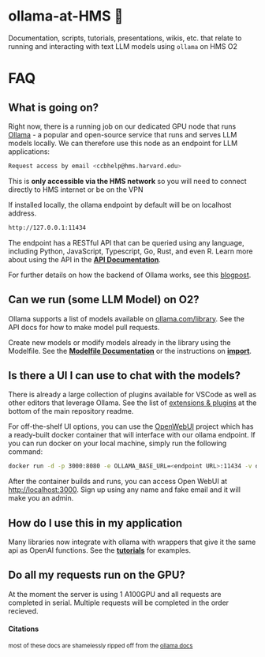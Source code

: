 # ollama-at-HMS :llama:
Documentation, scripts, tutorials, presentations, wikis, etc. that relate to running and interacting with text LLM models using `ollama` on HMS O2


# FAQ


## What is going on?

Right now, there is a running job on our dedicated GPU node that runs [Ollama](https://github.com/ollama/ollama) - a popular and open-source service that runs and serves LLM models locally. We can therefore use this node as an endpoint for LLM applications:

```bash
Request access by email <ccbhelp@hms.harvard.edu>
```
This is **only accessible via the HMS network** so you will need to connect directly to HMS internet or be on the VPN

If  installed locally, the ollama endpoint by default will be on localhost address. 
```bash
http://127.0.0.1:11434
```

The endpoint has a RESTful API that can be queried using any language, including Python, JavaScript, Typescript, Go, Rust, and even R. Learn more about using the API in the **[API Documentation](./api.md)**.

For further details on how the backend of Ollama works, see this [blogpost](https://eli.thegreenplace.net/2024/the-life-of-an-ollama-prompt/).

## Can we run (some LLM Model) on O2?

Ollama supports a list of models available on [ollama.com/library](https://ollama.com/library 'ollama model library'). See the API docs for how to make model pull requests.

Create new models or modify models already in the library using the Modelfile. See the **[Modelfile Documentation](./modelfile.md)** or the instructions on **[import](./import.md)**.

## Is there a UI I can use to chat with the models?

There is already a large collection of plugins available for VSCode as well as other editors that leverage Ollama. See the list of [extensions & plugins](https://github.com/jmorganca/ollama#extensions--plugins) at the bottom of the main repository readme.

For off-the-shelf UI options, you can use the [OpenWebUI](https://github.com/open-webui/open-webui) project which has a ready-built docker container that will interface with our ollama endpoint. If you can run docker on your local machine, simply run the following command:
  ```bash
  docker run -d -p 3000:8080 -e OLLAMA_BASE_URL=<endpoint URL>:11434 -v open-webui:/app/backend/data --name open-webui --restart always ghcr.io/open-webui/open-webui:main
  ```

After the container builds and runs, you can access Open WebUI at [http://localhost:3000](http://localhost:3000). Sign up using any name and fake email and it will make you an admin.

## How do I use this in my application

Many libraries now integrate with ollama with wrappers that give it the same api as OpenAI functions. See the **[tutorials](Tutorials.md)** for examples.

## Do all my requests run on the GPU?
At the moment the server is using 1 A100GPU and all requests are completed in serial. Multiple requests will be completed in the order recieved.


#### Citations
<sub> most of these docs are shamelessly ripped off from the [ollama docs](https://github.com/ollama/ollama/tree/main/docs)</sub>
